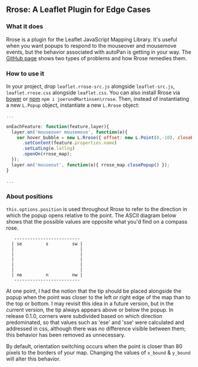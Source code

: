 ## Rrose: A Leaflet Plugin for Edge Cases

### What it does

Rrose is a plugin for the Leaflet JavaScript Mapping Library. It's useful when you want popups to respond to the mouseover and mousemove events, but the behavior associated with autoPan is getting in your way.  The [GitHub page](http://erictheise.github.com/rrose/) shows two types of problems and how Rrose remedies them.

### How to use it

In your project, drop `leaflet.rrose-src.js` alongside `leaflet-src.js`, `leaflet.rrose.css` alongside `leaflet.css`. You can also install Rrose via [bower](http://bower.io/) or [npm](http://npmjs.com) `npm i joerundMartinsen\rrose`. Then, instead of instantiating a new `L.Popup` object, instantiate a new `L.Rrose` object:




```javascript
...

onEachFeature: function(feature,layer){
  layer.on('mouseover mousemove', function(e){
    var hover_bubble = new L.Rrose({ offset: new L.Point(0,-10), closeButton: false, autoPan: false })
      .setContent(feature.properties.name)
      .setLatLng(e.latlng)
      .openOn(rrose_map);
  });
  layer.on('mouseout', function(e){ rrose_map.closePopup() });
}

...
```

### About positions

`this.options.position` is used throughout Rrose to refer to the direction in which the popup opens relative to the point. The ASCII diagram below shows that the possible values are opposite what you'd find on a compass rose.

```
   -------------------------
  | se         s         sw |
  |                         |
  |                         |
  |                         |
  |                         |
  |                         |
  | ne         n         nw |
   -------------------------
```

 At one point, I had the notion that the tip should be placed alongside the popup when the point was closer to the left or right edge of the map than to the top or bottom. I may revisit this idea in a future version, but in the current version, the tip always appears above or below the popup. In release 0.1.0, corners were subdivided based on which direction predominated, so that values such as 'ese' and 'sse' were calculated and addressed in css, although there was no difference visible between them; this behavior has been removed as unnecessary.
 
 By default, orientation switching occurs when the point is closer than 80 pixels to the borders of your map.  Changing the values of ```x_bound``` & ```y_bound``` will alter this behavior.

